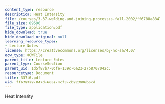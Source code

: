 ```yaml
---
content_type: resource
description: Heat Intensity
file: /courses/3-37-welding-and-joining-processes-fall-2002/ff6788a8847d66594cf3cb823906b6cd_33716.pdf
file_size: 89596
file_type: application/pdf
hide_download: true
hide_download_original: null
learning_resource_types:
- Lecture Notes
license: https://creativecommons.org/licenses/by-nc-sa/4.0/
ocw_type: OCWFile
parent_title: Lecture Notes
parent_type: CourseSection
parent_uid: 1d5f87b7-05fe-139c-6a23-27b8707042c3
resourcetype: Document
title: 33716.pdf
uid: ff6788a8-847d-6659-4cf3-cb823906b6cd
---
```

Heat Intensity